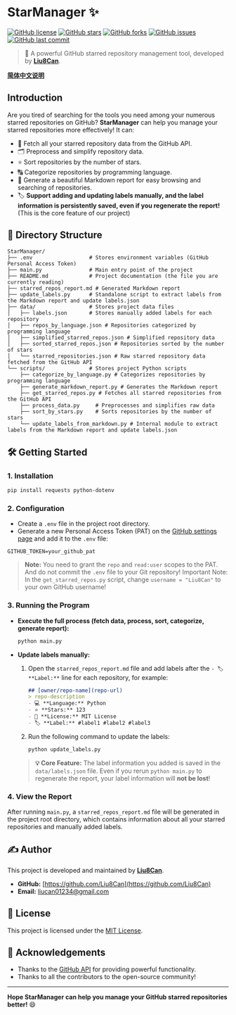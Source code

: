 # StarManager ✨

[![GitHub license](https://img.shields.io/github/license/Liu8Can/StarManager)](https://github.com/Liu8Can/StarManager/blob/main/LICENSE)
[![GitHub stars](https://img.shields.io/github/stars/Liu8Can/StarManager)](https://github.com/Liu8Can/StarManager/stargazers)
[![GitHub forks](https://img.shields.io/github/forks/Liu8Can/StarManager)](https://github.com/Liu8Can/StarManager/network/members)
[![GitHub issues](https://img.shields.io/github/issues/Liu8Can/StarManager)](https://github.com/Liu8Can/StarManager/issues)
[![GitHub last commit](https://img.shields.io/github/last-commit/Liu8Can/StarManager)](https://github.com/Liu8Can/StarManager/commits/main)

> 🌟 A powerful GitHub starred repository management tool, developed by **[Liu8Can](https://github.com/Liu8Can)**.

[**简体中文说明**](README_CN.md)

## Introduction

Are you tired of searching for the tools you need among your numerous starred repositories on GitHub? **StarManager** can help you manage your starred repositories more effectively! It can:

*   🚀 Fetch all your starred repository data from the GitHub API.
*   🗂️ Preprocess and simplify repository data.
*   ⭐ Sort repositories by the number of stars.
*   🔠 Categorize repositories by programming language.
*   📝 Generate a beautiful Markdown report for easy browsing and searching of repositories.
*   🏷️ **Support adding and updating labels manually, and the label information is persistently saved, even if you regenerate the report!** (This is the core feature of our project)

## 📂 Directory Structure

```
StarManager/
├── .env                  # Stores environment variables (GitHub Personal Access Token)
├── main.py               # Main entry point of the project
├── README.md             # Project documentation (the file you are currently reading)
├── starred_repos_report.md # Generated Markdown report
├── update_labels.py      # Standalone script to extract labels from the Markdown report and update labels.json
├── data/                 # Stores project data files
│   ├── labels.json       # Stores manually added labels for each repository
│   ├── repos_by_language.json # Repositories categorized by programming language
│   ├── simplified_starred_repos.json # Simplified repository data
│   ├── sorted_starred_repos.json # Repositories sorted by the number of stars
│   └── starred_repositories.json # Raw starred repository data fetched from the GitHub API
└── scripts/              # Stores project Python scripts
    ├── categorize_by_language.py # Categorizes repositories by programming language
    ├── generate_markdown_report.py # Generates the Markdown report
    ├── get_starred_repos.py # Fetches all starred repositories from the GitHub API
    ├── process_data.py     # Preprocesses and simplifies raw data
    ├── sort_by_stars.py    # Sorts repositories by the number of stars
    └── update_labels_from_markdown.py # Internal module to extract labels from the Markdown report and update labels.json
```

## 🛠️ Getting Started

### 1. Installation

```bash
pip install requests python-dotenv
```

### 2. Configuration

*   Create a `.env` file in the project root directory.
*   Generate a new Personal Access Token (PAT) on the [GitHub settings page](https://github.com/settings/tokens/new) and add it to the `.env` file:

```
GITHUB_TOKEN=your_github_pat
```

> **Note:** You need to grant the `repo` and `read:user` scopes to the PAT. And do not commit the `.env` file to your Git repository!
> Important Note:
> In the `get_starred_repos.py` script, change `username = "Liu8Can"` to your own GitHub username!

### 3. Running the Program

*   **Execute the full process (fetch data, process, sort, categorize, generate report):**

    ```bash
    python main.py
    ```

*   **Update labels manually:**
    1. Open the `starred_repos_report.md` file and add labels after the `- 🏷️ **Label:**` line for each repository, for example:

        ```markdown
        ## [owner/repo-name](repo-url)
        > repo-description
        - 💻 **Language:** Python
        - ⭐ **Stars:** 123
        - 📜 **License:** MIT License
        - 🏷️ **Label:** #label1 #label2 #label3
        ```

    2. Run the following command to update the labels:

        ```bash
        python update_labels.py
        ```

    > **💡 Core Feature:** The label information you added is saved in the `data/labels.json` file. Even if you rerun `python main.py` to regenerate the report, your label information will **not be lost**!

### 4. View the Report

After running `main.py`, a `starred_repos_report.md` file will be generated in the project root directory, which contains information about all your starred repositories and manually added labels.

## ✍️ Author

This project is developed and maintained by **[Liu8Can](https://github.com/Liu8Can)**.

*   **GitHub:** [https://github.com/Liu8Can](https://github.com/Liu8Can)
*   **Email:** liucan01234@gmail.com

## 📜 License

This project is licensed under the [MIT License](https://github.com/Liu8Can/StarManager/blob/main/LICENSE).

## 🙌 Acknowledgements

*   Thanks to the [GitHub API](https://docs.github.com/en/rest) for providing powerful functionality.
*   Thanks to all the contributors to the open-source community!

---

**Hope StarManager can help you manage your GitHub starred repositories better!** 😄
